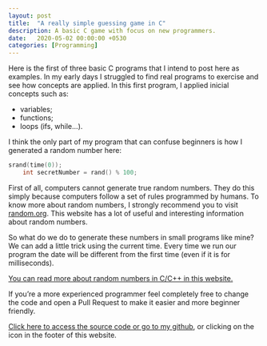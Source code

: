 ```yaml
---
layout: post
title:  "A really simple guessing game in C"
description: A basic C game with focus on new programmers.
date:   2020-05-02 00:00:00 +0530
categories: [Programming]
---
```


Here is the first of three basic C programs that I intend to post here as examples. In my early days I struggled to find real programs to exercise and see how concepts are applied.
In this first program, I applied inicial concepts such as:

- variables;
- functions;
- loops (ifs, while...).

I think the only part of my program that can confuse beginners is how I generated a random number here:

```C
srand(time(0));
	int secretNumber = rand() % 100;
```

First of all, computers cannot generate true random numbers. They do this simply because computers follow a set of rules programmed by humans. To know more about random numbers, I strongly recommend you to visit <a href="https://www.random.org/randomness/" target="_blank">random.org</a>. This website has a lot of useful and interesting information about random numbers.

So what do we do to generate these numbers in small programs like mine? We can add a little trick using the current time. Every time we run our program the date will be different from the first time (even if it is for milliseconds).

<a href="https://www.geeksforgeeks.org/rand-and-srand-in-ccpp/" target="_blank">You can read more about random numbers in C/C++ in this website.</a>

If you’re a more experienced programmer feel completely free to change the code and open a Pull Request to make it easier and more beginner friendly. 

<a href="https://github.com/doretox/guessing-game" target="_blank">Click here to access the source code or go to my github</a>, or clicking on the icon in the footer of this website. 
